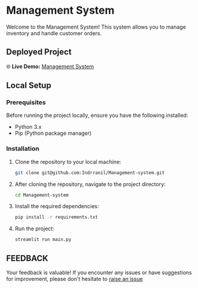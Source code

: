 # Management System

Welcome to the Management System! This system allows you to manage inventory and handle customer orders.

## Deployed Project

🌐 **Live Demo:** [Management System](https://management-system.streamlit.app/)

## Local Setup

### Prerequisites

Before running the project locally, ensure you have the following installed:

- Python 3.x
- Pip (Python package manager)

### Installation

1. Clone the repository to your local machine:

   ```bash
   git clone git@github.com:Indrranil/Management-system.git

   ```

2. After cloning the repository, navigate to the project directory:

   ```bash
   cd Management-system

   ```

3. Install the required dependencies:

   ```bash
   pip install -r requirements.txt

   ```

4. Run the project:

   ```bash
   streamlit run main.py
   ```

## FEEDBACK

Your feedback is valuable! If you encounter any issues or have suggestions for improvement, please don't hesitate to [raise an issue](https://github.com/Indrranil/Management-system/issues)
